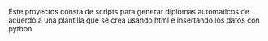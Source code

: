 Este proyectos consta de scripts para generar diplomas automaticos de acuerdo a una plantilla que se crea usando html e insertando los datos con python
